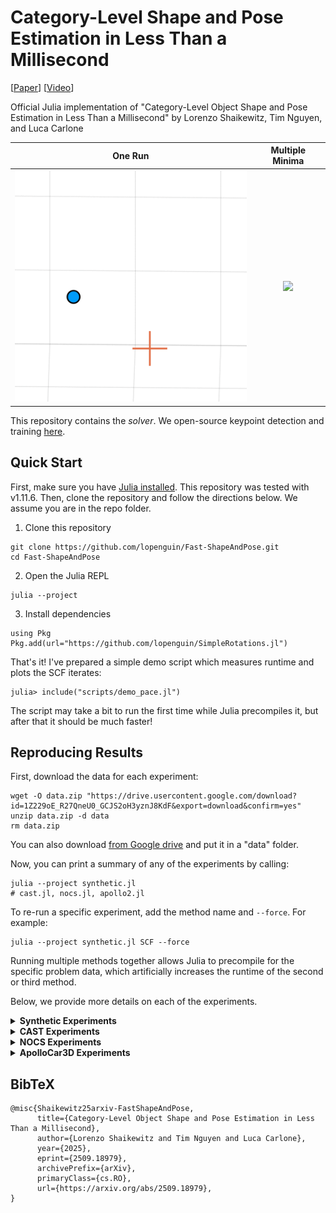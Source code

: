 # Category-Level Shape and Pose Estimation in Less Than a Millisecond
[[Paper](https://arxiv.org/abs/2509.18979)] [[Video](TODO)]

Official Julia implementation of "Category-Level Object Shape and Pose Estimation in Less Than a Millisecond"
by Lorenzo Shaikewitz, Tim Nguyen, and Luca Carlone

  One Run                  |  Multiple Minima
:-------------------------:|:-------------------------:
![](assets/scf_oneiter.gif)|![](assets/scf_twomins.gif)


This repository contains the *solver*. We open-source keypoint detection and training [here]().

## Quick Start
First, make sure you have [Julia installed](https://julialang.org/install/). This repository was tested with v1.11.6. Then, clone the repository and follow the directions below. We assume you are in the repo folder.
1. Clone this repository
```shell
git clone https://github.com/lopenguin/Fast-ShapeAndPose.git
cd Fast-ShapeAndPose
```
2. Open the Julia REPL
```shell
julia --project
```
3. Install dependencies
```julia-repl
using Pkg
Pkg.add(url="https://github.com/lopenguin/SimpleRotations.jl")
```

That's it! I've prepared a simple demo script which measures runtime and plots the SCF iterates:
```julia-repl
julia> include("scripts/demo_pace.jl")
```

The script may take a bit to run the first time while Julia precompiles it, but after that it should be much faster!

## Reproducing Results
First, download the data for each experiment:
```shell
wget -O data.zip "https://drive.usercontent.google.com/download?id=1Z229oE_R27QneU0_GCJS2oH3yznJ8KdF&export=download&confirm=yes"
unzip data.zip -d data
rm data.zip
```
You can also download [from Google drive](https://drive.google.com/file/d/1Z229oE_R27QneU0_GCJS2oH3yznJ8KdF/view?usp=sharing) and put it in a "data" folder.

Now, you can print a summary of any of the experiments by calling:
```shell
julia --project synthetic.jl
# cast.jl, nocs.jl, apollo2.jl
```

To re-run a specific experiment, add the method name and `--force`. For example:
```shell
julia --project synthetic.jl SCF --force
```

Running multiple methods together allows Julia to precompile for the specific problem data, which artificially increases the runtime of the second or third method.

Below, we provide more details on each of the experiments.

<details closed>

<summary><b>Synthetic Experiments</b></summary>

The synthetic experiment data is all in [this file](./data/synthetic/problem_data.dat). All methods have the same initial condition. The problem data is generated using:
```julia
q0 = normalize(randn(4))
serialize("data/synthetic/problem_data.dat", (data,q0))
```

</details>


<details closed>

<summary><b>CAST Experiments</b></summary>

We test on the [CAST dataset](https://github.com/MIT-SPARK/certifiable_tracking?tab=readme-ov-file). First, we run the fast compatibility checks [ROBIN](https://github.com/MIT-SPARK/ROBIN) using [this python script](./assets/run_robin.py). This saves the inlier clique to the "robin_" json file along with the time it takes to run ROBIN. For visualization, see [scripts/visualization/cast.jl](./scripts/visualization/cast.jl). The keypoint detector is not released.

</details>


<details closed>

<summary><b>NOCS Experiments</b></summary>

We test on the [NOCS-REAL275 dataset](https://github.com/hughw19/NOCS_CVPR2019). Keypoint detection is done separately. Save files are [available here](https://drive.google.com/drive/folders/17MErjAilASvz6tpw6yex0OqWEbcueMBA?usp=sharing) and scripts to run keypoint detection are [available here](https://github.com/Piflyer/keypoint-tracking). We caution that keypoint detection doesn't work particularly well.

To run on NOCS, you also need to specify the subfolder (see data/nocs). For example:
```shell
julia --project nocs.jl SCF mug --force
```

There are also several visualization scripts in the `visualization` folder.

</details>


<details closed>

<summary><b>ApolloCar3D Experiments</b></summary>

Unfortunately, most ApolloCar3D data is no longer available at their [official repository](https://github.com/ApolloScapeAuto/dataset-api). We use the code in this repository to process the dataset. While we don't have access to the original images, the keypoint detections are provided in the data.

</details>

## BibTeX
```
@misc{Shaikewitz25arxiv-FastShapeAndPose,
      title={Category-Level Object Shape and Pose Estimation in Less Than a Millisecond}, 
      author={Lorenzo Shaikewitz and Tim Nguyen and Luca Carlone},
      year={2025},
      eprint={2509.18979},
      archivePrefix={arXiv},
      primaryClass={cs.RO},
      url={https://arxiv.org/abs/2509.18979}, 
}
```
